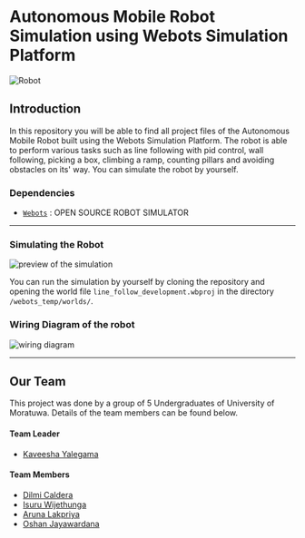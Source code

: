 # Autonomous Mobile Robot Simulation using Webots Simulation Platform

![Robot](https://github.com/OshanJayawardana/Autonomous-Mobile-Robot-Webots-Simulator/blob/main/resources/Robot.png)

## Introduction

In this repository you will be able to find all project files of the Autonomous Mobile Robot built using the Webots Simulation Platform. The robot is able to perform various tasks such as line following with pid control, wall following, picking a box, climbing a ramp, counting pillars and avoiding obstacles on its' way. You can simulate the robot by yourself.

### Dependencies
* [`Webots`](https://cyberbotics.com/) : OPEN SOURCE ROBOT SIMULATOR
---
### Simulating the Robot

![preview of the simulation](https://github.com/OshanJayawardana/Autonomous-Mobile-Robot-Webots-Simulator/blob/main/resources/preview%20gif.gif)

You can run the simulation by yourself by cloning the repository and opening the world file `line_follow_development.wbproj` in the directory `/webots_temp/worlds/`.

### Wiring Diagram of the robot

![wiring diagram](https://github.com/OshanJayawardana/Autonomous-Mobile-Robot-Webots-Simulator/blob/main/resources/wiring%20diagram_bb.jpg)

---
## Our Team

This project was done by a group of 5 Undergraduates of University of Moratuwa. Details of the team members can be found below.

#### Team Leader

* [Kaveesha Yalegama](https://github.com/Kaveesha-98)

#### Team Members

* [Dilmi Caldera](https://github.com/DilmiCaldera)
* [Isuru Wijethunga](https://github.com/IsuruWijethunga)
* [Aruna Lakpriya](https://github.com/ArunaLakpriya)
* [Oshan Jayawardana](https://github.com/OshanJayawardana)
